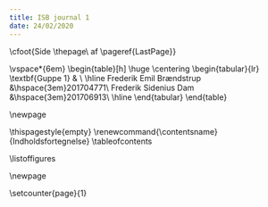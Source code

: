 ```yaml
---
title: ISB journal 1
date: 24/02/2020
---
```


\cfoot{Side \thepage\ af \pageref{LastPage}}

\vspace*{6em}
\begin{table}[h]
\huge
    \centering
    \begin{tabular}{lr}
    \textbf{Guppe 1} & \\ \hline
        Frederik Emil Brændstrup            &\hspace{3em}201704771\\
        Frederik Sidenius Dam               &\hspace{3em}201706913\\ \hline
    \end{tabular}
\end{table}

\newpage

\thispagestyle{empty}
\renewcommand{\contentsname}{Indholdsfortegnelse}
\tableofcontents

\listoffigures

\newpage

\setcounter{page}{1}
